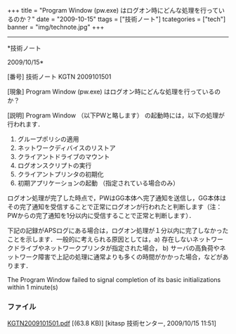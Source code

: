 ﻿+++
title = "Program Window (pw.exe) はログオン時にどんな処理を行っているのか？"
date = "2009-10-15"
ttags = ["技術ノート"]
tcategories = ["tech"]
banner = "img/technote.jpg"
+++

-----------------------------------------------------------------------------------------------------------------------------

*技術ノート

2009/10/15*


[番号]
技術ノート KGTN 2009101501

[現象]
Program Window (pw.exe) はログオン時にどんな処理を行っているのか？

[説明]
Program Window （以下PWと略します）
の起動時には，以下の処理が行われます．

1. グループポリシの適用
2. ネットワークディバイスのリストア
3. クライアントドライブのマウント
4. ログオンスクリプトの実行
5. クライアントプリンタの初期化
6. 初期アプリケーションの起動 （指定されている場合のみ）

ログオン処理が完了した時点で，PWはGG本体へ完了通知を送信し，GG本体はその完了通知を受信することで正常にログオンが行われたと判断します（注：PWからの完了通知を1分以内に受信することで正常と判断します）．

下記の記録がAPSログにある場合は，ログオン処理が１分以内に完了しなかったことを示します．一般的に考えられる原因としては，a)
存在しないネットワークドライブやネットワークプリンタが指定された場合，
b)
サーバの高負荷やネットワーク障害で上記の処理に通常よりも多くの時間がかかった場合，などがあります．

The Program Window failed to signal completion of its basic
initializations within 1 minute(s)


### ファイル

 
 


[KGTN2009101501.pdf](http://techreport.kitasp.net/attachments/download/31/KGTN2009101501.pdf)
 [(63.8 KB)] [kitasp 技術センター, 2009/10/15
11:51]


 


 

